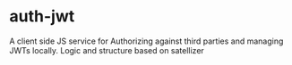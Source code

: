 # auth-jwt
A client side JS service for Authorizing against third parties and managing JWTs locally. Logic and structure based on satellizer
